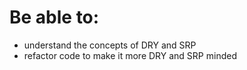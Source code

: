 # Be able to:
- understand the concepts of DRY and SRP
- refactor code to make it more DRY and SRP minded
